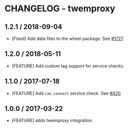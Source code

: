 # CHANGELOG - twemproxy

## 1.2.1 / 2018-09-04

* [Fixed] Add data files to the wheel package. See [#1727](https://github.com/DataDog/integrations-core/pull/1727).

## 1.2.0 / 2018-05-11

* [FEATURE] Add custom tag support for service checks.

## 1.1.0 / 2017-07-18

* [FEATURE] Add `can_connect` service check. See [#420][]

## 1.0.0 / 2017-03-22

* [FEATURE] adds twemproxy integration.

<!--- The following link definition list is generated by PimpMyChangelog --->
[#420]: https://github.com/DataDog/integrations-core/issues/420
